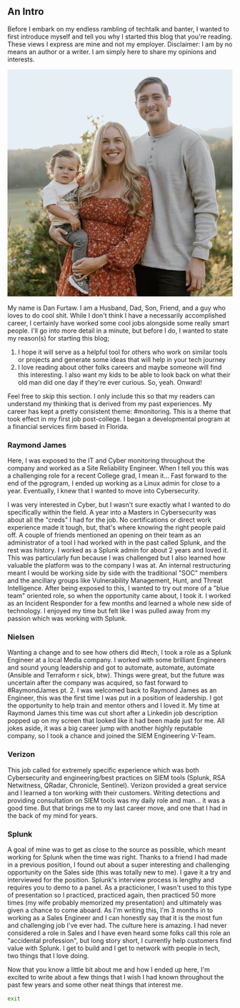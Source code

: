 ## An Intro

Before I embark on my endless rambling of techtalk and banter, I wanted to first introduce myself and tell you why I started this blog that you're reading. These views I express are mine and not my employer. Disclaimer: I am by no means an author or a writer. I am simply here to share my opinions and interests.

![Family Pic](/docs/assets/Screenshot.png)

My name is Dan Furtaw. I am a Husband, Dad, Son, Friend, and a guy who loves to do cool shit. While I don't think I have a necessarily accomplished career, I certainly have worked some cool jobs alongside some really smart people. I'll go into more detail in a minute, but before I do, I wanted to state my reason(s) for starting this blog; 

1. I hope it will serve as a helpful tool for others who work on similar tools or projects and generate some ideas that will help in your tech journey
2. I love reading about other folks careers and maybe someone will find this interesting. I also want my kids to be able to look back on what their old man did one day if they're ever curious. So, yeah. Onward!

Feel free to skip this section. I only include this so that my readers can understand my thinking that is derived from my past experiences. My career has kept a pretty consistent theme: #monitoring. This is a theme that took effect in my first job post-college. I began a developmental program at a financial services firm based in Florida. 

### Raymond James
Here, I was exposed to the IT and Cyber monitoring throughout the company and worked as a Site Reliability Engineer. When I tell you this was a challenging role for a recent College grad, I mean it... Fast forward to the end of the pgrogram, I ended up working as a Linux admin for close to a year. Eventually, I knew that I wanted to move into Cybersecurity.

I was very interested in Cyber, but I wasn't sure exactly what I wanted to do specifically within the field. A year into a Masters in Cybersecurity was about all the "creds" I had for the job. No certifications or direct work experience made it tough, but, that's where knowing the right people paid off. A couple of friends mentioned an opening on their team as an administrator of a tool I had worked with in the past called Splunk, and the rest was history. I worked as a Splunk admin for about 2 years and loved it. This was particularly fun because I was challenged but I also learned how valuable the platform was to the company I was at. An internal restructuring meant I would be working side by side with the traditional "SOC" members and the ancillary groups like Vulnerability Management, Hunt, and Threat Intelligence. After being exposed to this, I wanted to try out more of a "blue team" oriented role, so when the opportunity came about, I took it. I worked as an Incident Responder for a few months and learned a whole new side of technology. I enjoyed my time but felt like I was pulled away from my passion which was working with Splunk. 

### Nielsen 
Wanting a change and to see how others did #tech, I took a role as a Splunk Engineer at a local Media company. I worked with some brilliant Engineers and sound young leadership and got to automate, automate, automate (Ansible and Terraform r sick, btw). Things were great, but the future was uncertain after the company was acquired, so fast forward to #RaymondJames pt. 2. I was welcomed back to Raymond James as an Engineer, this was the first time I was put in a position of leadership. I got the opportunity to help train and mentor others and I loved it. My time at Raymond James this time was cut short after a Linkedin job description popped up on my screen that looked like it had been made just for me. All jokes aside, it was a big career jump with another highly reputable company, so I took a chance and joined the SIEM Engineering V-Team.

### Verizon 
This job called for extremely specific experience which was both Cybersecurity and engineering/best practices on SIEM tools (Splunk, RSA Netwitness, QRadar, Chronicle, Sentinel). Verizon provided a great service and I learned a ton working with their customers. Writing detections and providing consultation on SIEM tools was my daily role and man... it was a good time. But that brings me to my last career move, and one that I had in the back of my mind for years. 

### Splunk 
A goal of mine was to get as close to the source as possible, which meant working for Splunk when the time was right. Thanks to a friend I had made in a previous position, I found out about a super interesting and challenging opportunity on the Sales side (this was totally new to me). I gave it a try and interviewed for the position. Splunk's interview process is lengthy and requires you to demo to a panel. As a practicioner, I wasn't used to this type of presentation so I practiced, practiced again, then practiced 50 more times (my wife probably memorized my presentation) and ultimately was given a chance to come aboard. As I'm writing this, I'm 3 months in to working as a Sales Engineer and I can honestly say that it is the most fun and challenging job I've ever had. The culture here is amazing. I had never considered a role in Sales and I have even heard some folks call this role an "accidental profession", but long story short, I currently help customers find value with Splunk. I get to build and I get to network with people in tech, two things that I love doing.

Now that you know a little bit about me and how I ended up here, I'm excited to write about a few things that I wish I had known throughout the past few years and some other neat things that interest me.

```bash
exit
```
